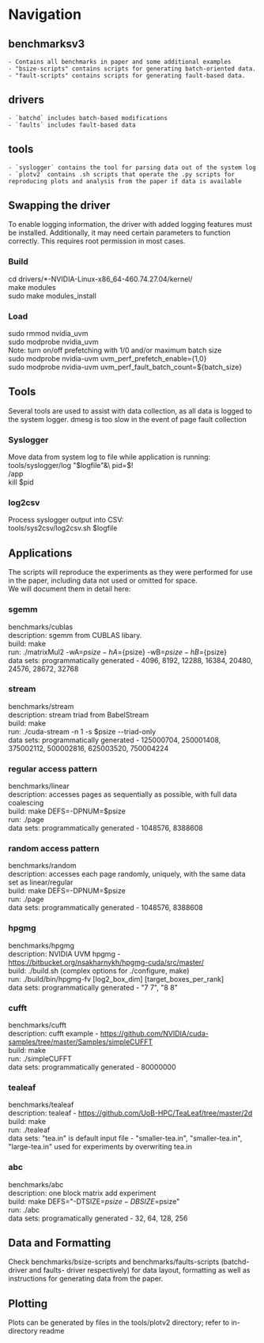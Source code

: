 # Navigation
## benchmarksv3
    - Contains all benchmarks in paper and some additional examples
    - "bsize-scripts" contains scripts for generating batch-oriented data.
    - "fault-scripts" contains scripts for generating fault-based data.
## drivers
    - `batchd` includes batch-based modifications
    - `faults` includes fault-based data
## tools
    - `syslogger` contains the tool for parsing data out of the system log
    - `plotv2` contains .sh scripts that operate the .py scripts for reproducing plots and analysis from the paper if data is available

## Swapping the driver
To enable logging information, the driver with added logging features must be installed. Additionally, it may
need certain parameters to function correctly. This requires root permission in most cases.

### Build
cd drivers/*-NVIDIA-Linux-x86_64-460.74.27.04/kernel/\
make modules\
sudo make modules_install

### Load
sudo rmmod nvidia_uvm\
sudo modprobe nvidia_uvm\
Note: turn on/off prefetching with 1/0 and/or maximum batch size\
sudo modprobe nvidia-uvm uvm_perf_prefetch_enable={1,0}\
sudo modprobe nvidia-uvm uvm_perf_fault_batch_count=${batch_size}

## Tools
Several tools are used to assist with data collection, as all data is logged to the system logger. dmesg is too slow in the event of page fault collection

### Syslogger
Move data from system log to file while application is running:\
tools/syslogger/log "$logfile"&\
pid=$!\
<path>/app\
kill $pid


### log2csv
Process syslogger output into CSV:\
tools/sys2csv/log2csv.sh $logfile

## Applications
The scripts will reproduce the experiments as they were performed for use in the paper, including data not used or omitted for space.\
We will document them in detail here:

### sgemm
benchmarks/cublas\
description: sgemm from CUBLAS libary.\
build: make\
run: ./matrixMul2 -wA=${psize} -hA=${psize} -wB=${psize} -hB=${psize}\
data sets: programmatically generated - 4096, 8192, 12288, 16384, 20480, 24576, 28672, 32768

### stream
benchmarks/stream\
description: stream triad from BabelStream\
build: make\
run: ./cuda-stream -n 1 -s $psize --triad-only\
data sets: programmatically generated - 125000704, 250001408, 375002112, 500002816, 625003520, 750004224

### regular access pattern
benchmarks/linear\
description: accesses pages as sequentially as possible, with full data coalescing\
build: make DEFS=-DPNUM=$psize\
run: ./page\
data sets: programmatically generated - 1048576, 8388608

### random access pattern
benchmarks/random\
description: accesses each page randomly, uniquely, with the same data set as linear/regular\
build: make DEFS=-DPNUM=$psize\
run: ./page\
data sets: programmatically generated - 1048576, 8388608

### hpgmg
benchmarks/hpgmg\
description: NVIDIA UVM hpgmg - https://bitbucket.org/nsakharnykh/hpgmg-cuda/src/master/ \
build: ./build.sh (complex options for ./configure, make)\
run: ./build/bin/hpgmg-fv [log2_box_dim]  [target_boxes_per_rank]\
data sets: programmatically generated - "7 7", "8 8"

### cufft
benchmarks/cufft\
description: cufft example - https://github.com/NVIDIA/cuda-samples/tree/master/Samples/simpleCUFFT \
build: make\
run: ./simpleCUFFT\
data sets: programmatically generated - 80000000

### tealeaf
benchmarks/tealeaf\
description: tealeaf - https://github.com/UoB-HPC/TeaLeaf/tree/master/2d \
build: make\
run: ./tealeaf\
data sets: "tea.in" is default input file - "smaller-tea.in", "smaller-tea.in", "large-tea.in" used for experiments by overwriting tea.in

### abc
benchmarks/abc\
description: one block matrix add experiment\
build: make DEFS="-DTSIZE=$psize -DBSIZE=$psize"\
run: ./abc\
data sets: programatically generated - 32, 64, 128, 256

## Data and Formatting
Check benchmarks/bsize-scripts and benchmarks/faults-scripts (batchd- driver and faults- driver respectively) 
for data layout, formatting as well as instructions for generating data from the paper.

## Plotting
Plots can be generated by files in the tools/plotv2 directory; refer to in-directory readme
